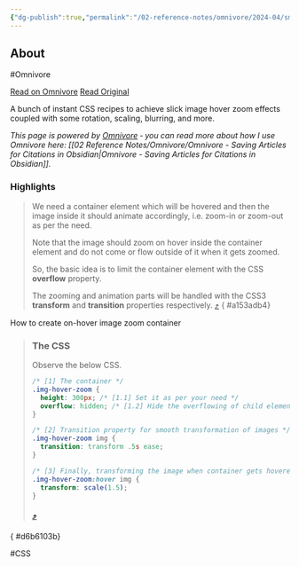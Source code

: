 ```yaml
---
{"dg-publish":true,"permalink":"/02-reference-notes/omnivore/2024-04/smooth-image-zoom-on-hover-effects-with-css/","title":"SMOOTH Image Zoom on Hover Effects with CSS\n","metatags":{"description":"A bunch of instant CSS recipes to achieve slick image hover zoom effects coupled with some rotation, scaling, blurring, and more.","og:image":"https://i.imgur.com/LmCg5HX.png"},"tags":["CSS","MMW-Style"]}
---
```



## About

#Omnivore

[Read on Omnivore](https://omnivore.app/me/https-w-3-bits-com-css-image-hover-zoom-18f1a310388)
[Read Original](https://w3bits.com/css-image-hover-zoom/)

A bunch of instant CSS recipes to achieve slick image hover zoom effects coupled with some rotation, scaling, blurring, and more.

_This page is powered by [Omnivore](https://omnivore.app) ‐ you can read more about how I use Omnivore here: [[02 Reference Notes/Omnivore/Omnivore - Saving Articles for Citations in Obsidian\|Omnivore - Saving Articles for Citations in Obsidian]]._

### Highlights

> We need a container element which will be hovered and then the image inside it should animate accordingly, i.e. zoom-in or zoom-out as per the need.
> 
> Note that the image should zoom on hover inside the container element and do not come or flow outside of it when it gets zoomed.
> 
> So, the basic idea is to limit the container element with the CSS **overflow** property.
> 
> The zooming and animation parts will be handled with the CSS3 **transform** and **transition** properties respectively. [⤴️](https://omnivore.app/me/https-w-3-bits-com-css-image-hover-zoom-18f1a310388#a153adb4-d0dc-4350-8b02-08bff4dd091c) 
{ #a153adb4}


How to create on-hover image zoom container

> ### The CSS
> 
> Observe the below CSS.
> 
> ```css
> /* [1] The container */
> .img-hover-zoom {
>   height: 300px; /* [1.1] Set it as per your need */
>   overflow: hidden; /* [1.2] Hide the overflowing of child elements */
> }
> 
> /* [2] Transition property for smooth transformation of images */
> .img-hover-zoom img {
>   transition: transform .5s ease;
> }
> 
> /* [3] Finally, transforming the image when container gets hovered */
> .img-hover-zoom:hover img {
>   transform: scale(1.5);
> }
> ```
> 
> ####  [⤴️](https://omnivore.app/me/https-w-3-bits-com-css-image-hover-zoom-18f1a310388#d6b6103b-04dc-43fd-8504-0790ea08a3fb) 
{ #d6b6103b}


#CSS

